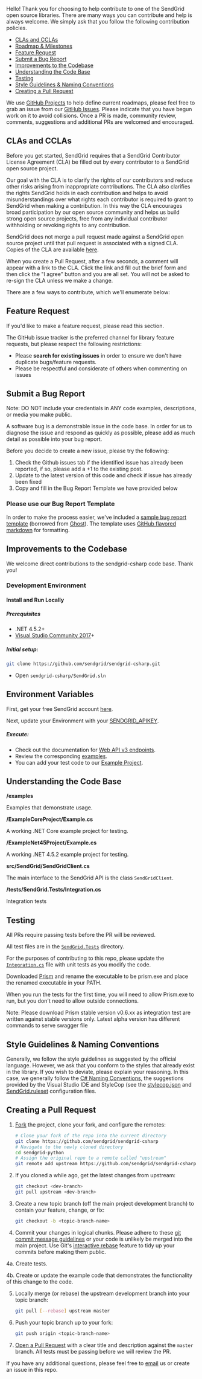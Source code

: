 Hello! Thank you for choosing to help contribute to one of the SendGrid open source libraries. There are many ways you can contribute and help is always welcome.  We simply ask that you follow the following contribution policies.

- [CLAs and CCLAs](#cla)
- [Roadmap & Milestones](#roadmap)
- [Feature Request](#feature_request)
- [Submit a Bug Report](#submit_a_bug_report)
- [Improvements to the Codebase](#improvements_to_the_codebase)
- [Understanding the Code Base](#understanding_the_codebase)
- [Testing](#testing)
- [Style Guidelines & Naming Conventions](#style_guidelines_and_naming_conventions)
- [Creating a Pull Request](#creating_a_pull_request)

<a name="roadmap"></a>
We use [GitHub Projects](https://github.com/sendgrid/sendgrid-csharp/projects) to help define current roadmaps, please feel free to grab an issue from our [GitHub Issues](https://github.com/sendgrid/sendgrid-csharp/issues). Please indicate that you have begun work on it to avoid collisions. Once a PR is made, community review, comments, suggestions and additional PRs are welcomed and encouraged.

<a name="cla"></a>
## CLAs and CCLAs

Before you get started, SendGrid requires that a SendGrid Contributor License Agreement (CLA) be filled out by every contributor to a SendGrid open source project.

Our goal with the CLA is to clarify the rights of our contributors and reduce other risks arising from inappropriate contributions.  The CLA also clarifies the rights SendGrid holds in each contribution and helps to avoid misunderstandings over what rights each contributor is required to grant to SendGrid when making a contribution.  In this way the CLA encourages broad participation by our open source community and helps us build strong open source projects, free from any individual contributor withholding or revoking rights to any contribution.

SendGrid does not merge a pull request made against a SendGrid open source project until that pull request is associated with a signed CLA. Copies of the CLA are available [here](https://gist.github.com/SendGridDX/98b42c0a5d500058357b80278fde3be8#file-sendgrid_cla).

When you create a Pull Request, after a few seconds, a comment will appear with a link to the CLA. Click the link and fill out the brief form and then click the "I agree" button and you are all set. You will not be asked to re-sign the CLA unless we make a change.

There are a few ways to contribute, which we'll enumerate below:

<a name="feature_request"></a>
## Feature Request

If you'd like to make a feature request, please read this section.

The GitHub issue tracker is the preferred channel for library feature requests, but please respect the following restrictions:

- Please **search for existing issues** in order to ensure we don't have duplicate bugs/feature requests.
- Please be respectful and considerate of others when commenting on issues

<a name="submit_a_bug_report"></a>
## Submit a Bug Report

Note: DO NOT include your credentials in ANY code examples, descriptions, or media you make public.

A software bug is a demonstrable issue in the code base. In order for us to diagnose the issue and respond as quickly as possible, please add as much detail as possible into your bug report.

Before you decide to create a new issue, please try the following:

1. Check the Github issues tab if the identified issue has already been reported, if so, please add a +1 to the existing post.
2. Update to the latest version of this code and check if issue has already been fixed
3. Copy and fill in the Bug Report Template we have provided below

### Please use our Bug Report Template

In order to make the process easier, we've included a [sample bug report template](https://github.com/sendgrid/sendgrid-csharp/.github/ISSUE_TEMPLATE) (borrowed from [Ghost](https://github.com/TryGhost/Ghost/)). The template uses [GitHub flavored markdown](https://help.github.com/articles/github-flavored-markdown/) for formatting.

<a name="improvements_to_the_codebase"></a>
## Improvements to the Codebase

We welcome direct contributions to the sendgrid-csharp code base. Thank you!

### Development Environment ###

#### Install and Run Locally ####

##### Prerequisites #####

- .NET 4.5.2+
- [Visual Studio Community 2017](https://www.visualstudio.com/downloads/)+

##### Initial setup: #####

```bash
git clone https://github.com/sendgrid/sendgrid-csharp.git
```

- Open `sendgrid-csharp/SendGrid.sln`

## Environment Variables

First, get your free SendGrid account [here](https://sendgrid.com/free?source=sendgrid-csharp).

Next, update your Environment with your [SENDGRID_APIKEY](https://app.sendgrid.com/settings/api_keys).

##### Execute: #####

- Check out the documentation for [Web API v3 endpoints](https://sendgrid.com/docs/API_Reference/Web_API_v3/index.html).
- Review the corresponding [examples](https://github.com/sendgrid/sendgrid-csharp/blob/v3beta/examples).
- You can add your test code to our [Example Project](https://github.com/sendgrid/sendgrid-csharp/blob/v3beta/SendGrid/Example/Example.cs).

<a name="understanding_the_codebase"></a>
## Understanding the Code Base

**/examples**

Examples that demonstrate usage.

**/ExampleCoreProject/Example.cs**

A working .NET Core example project for testing.

**/ExampleNet45Project/Example.cs**

A working .NET 4.5.2 example project for testing.

**src/SendGrid/SendGridClient.cs**

The main interface to the SendGrid API is the class `SendGridClient`.

**/tests/SendGrid.Tests/Integration.cs**

Integration tests

<a name="testing"></a>
## Testing

All PRs require passing tests before the PR will be reviewed.

All test files are in the [`SendGrid.Tests`](https://github.com/sendgrid/sendgrid-csharp/blob/master/tests/SendGrid.Tests) directory.

For the purposes of contributing to this repo, please update the [`Integration.cs`](https://github.com/sendgrid/sendgrid-csharp/blob/master/tests/SendGrid.Tests/Integration.cs) file with unit tests as you modify the code.

Downloaded [Prism](https://github.com/stoplightio/prism/releases) and rename the executable to be prism.exe and place the renamed executable in your PATH.

When you run the tests for the first time, you will need to allow Prism.exe to run, but you don't need to allow outside connections.

Note: Please download Prism stable version v0.6.xx as integration test are written against stable versions only. Latest alpha version has different commands to serve swagger file

<a name="style_guidelines_and_naming_conventions"></a>
## Style Guidelines & Naming Conventions

Generally, we follow the style guidelines as suggested by the official language. However, we ask that you conform to the styles that already exist in the library. If you wish to deviate, please explain your reasoning. In this case, we generally follow the [C# Naming Conventions](https://msdn.microsoft.com/library/ms229045(v=vs.100).aspx), the suggestions provided by the Visual Studio IDE and StyleCop (see the [stylecop.json](https://github.com/sendgrid/sendgrid-csharp/blob/master/src/SendGrid/stylecop.json) and [SendGrid.ruleset](https://github.com/sendgrid/sendgrid-csharp/blob/master/src/SendGrid/SendGrid.ruleset) configuration files.

## Creating a Pull Request<a name="creating_a_pull_request"></a>

1. [Fork](https://help.github.com/fork-a-repo/) the project, clone your fork,
   and configure the remotes:

   ```bash
   # Clone your fork of the repo into the current directory
   git clone https://github.com/sendgrid/sendgrid-csharp
   # Navigate to the newly cloned directory
   cd sendgrid-python
   # Assign the original repo to a remote called "upstream"
   git remote add upstream https://github.com/sendgrid/sendgrid-csharp
   ```

2. If you cloned a while ago, get the latest changes from upstream:

   ```bash
   git checkout <dev-branch>
   git pull upstream <dev-branch>
   ```

3. Create a new topic branch (off the main project development branch) to
   contain your feature, change, or fix:

   ```bash
   git checkout -b <topic-branch-name>
   ```

4. Commit your changes in logical chunks. Please adhere to these [git commit
   message guidelines](http://tbaggery.com/2008/04/19/a-note-about-git-commit-messages.html)
   or your code is unlikely be merged into the main project. Use Git's
   [interactive rebase](https://help.github.com/articles/interactive-rebase)
   feature to tidy up your commits before making them public.

4a. Create tests.

4b. Create or update the example code that demonstrates the functionality of this change to the code.

5. Locally merge (or rebase) the upstream development branch into your topic branch:

   ```bash
   git pull [--rebase] upstream master
   ```

6. Push your topic branch up to your fork:

   ```bash
   git push origin <topic-branch-name>
   ```

7. [Open a Pull Request](https://help.github.com/articles/using-pull-requests/)
    with a clear title and description against the `master` branch. All tests must be passing before we will review the PR.

If you have any additional questions, please feel free to [email](mailto:dx@sendgrid.com) us or create an issue in this repo.
